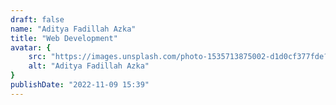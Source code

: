 ```yaml
---
draft: false
name: "Aditya Fadillah Azka"
title: "Web Development"
avatar: {
    src: "https://images.unsplash.com/photo-1535713875002-d1d0cf377fde?&fit=crop&w=280",
    alt: "Aditya Fadillah Azka"
}
publishDate: "2022-11-09 15:39"
---
```

